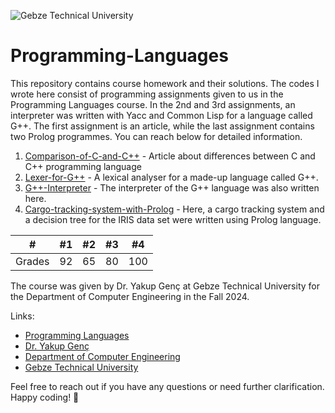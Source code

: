 ![Gebze Technical University](https://abl.gtu.edu.tr/html/mobil/gtu_logo_en_500.png)


# Programming-Languages

This repository contains course homework and their solutions.
The codes I wrote here consist of programming assignments given to us in the Programming Languages course. In the 2nd and 3rd assignments, an interpreter was written with Yacc and Common Lisp for a language called G++. The first assignment is an article, while the last assignment contains two Prolog programmes. You can reach below for detailed information.

1. [Comparison-of-C-and-C++](/Comparison-of-C-and-C++) - Article about differences between C and C++ programming language
2. [Lexer-for-G++](/Lexer-for-G++) - A lexical analyser for a made-up language called G++.
3. [G++-Interpreter](/G++-Interpreter) - The interpreter of the G++ language was also written here.
4. [Cargo-tracking-system-with-Prolog](/Cargo-tracking-system-with-Prolog) - Here, a cargo tracking system and a decision tree for the IRIS data set were written using Prolog language.


| #      	| #1  	| #2  	| #3 	| #4  	|
|--------	|-----	|-----	|----	|-----	|
| Grades 	| 92    | 65	| 80	| 100  	|

The course was given by Dr. Yakup Genç at Gebze Technical University for the Department of Computer Engineering in the Fall 2024.

Links:
* [Programming Languages](https://abl.gtu.edu.tr/ects/?duzey=ucuncu&modul=ders_bilgi_formu&dno=B%C4%B0L%20341&bolum=104&tip=lisans&dil=tr)
* [Dr. Yakup Genç](https://www.gtu.edu.tr/tr/personel/1040/69174163/display.aspx)
* [Department of Computer Engineering](https://www.gtu.edu.tr/kategori/91/3/bilgisayar-muhendisligi.aspx?languageId=2)
* [Gebze Technical University](https://www.gtu.edu.tr/?languageId=2)


Feel free to reach out if you have any questions or need further clarification. Happy coding! 🚀
